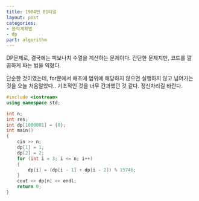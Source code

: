 ```yaml
---
title: 1904번 01타일
layout: post
categories:
- 동적계획법
- dp
part: algorithm
---
```


DP문제로, 결국에는 피보나치 수열을 계산하는 문제이다. 간단한 문제지만, 코드를 깔끔하게 짜는 법을 익혔다.

단순한 것이였는데, for문에서 애초에 범위에 해당하지 않으면 실행하지 않고 넘어가는 것을 오늘 처음알았다.. 기초적인 것을 너무 간과했던 것 같다. 정신차리길 바란다.


```c++
#include <iostream>
using namespace std;

int n;
int res;
int dp[1000001] = {0};
int main()
{
    cin >> n;
    dp[1] = 1;
    dp[2] = 2;
    for (int i = 3; i <= n; i++)
    {
        dp[i] = (dp[i - 1] + dp[i - 2]) % 15746;
    }
    cout << dp[n] << endl;
    return 0;
}
```
